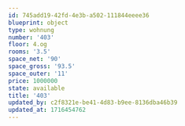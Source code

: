 ```yaml
---
id: 745add19-42fd-4e3b-a502-111844eeee36
blueprint: object
type: wohnung
number: '403'
floor: 4.og
rooms: '3.5'
space_net: '90'
space_gross: '93.5'
space_outer: '11'
price: 1000000
state: available
title: '403'
updated_by: c2f8321e-be41-4d83-b9ee-8136dba46b39
updated_at: 1716454762
---
```

